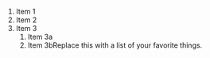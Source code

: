 1. Item 1
2. Item 2
3. Item 3
   1. Item 3a
   2. Item 3bReplace this with a list of your favorite things.
